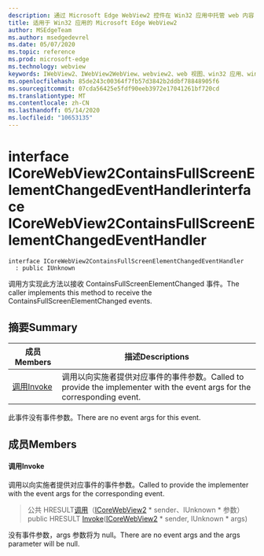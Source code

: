 ```yaml
---
description: 通过 Microsoft Edge WebView2 控件在 Win32 应用中托管 web 内容
title: 适用于 Win32 应用的 Microsoft Edge WebView2
author: MSEdgeTeam
ms.author: msedgedevrel
ms.date: 05/07/2020
ms.topic: reference
ms.prod: microsoft-edge
ms.technology: webview
keywords: IWebView2、IWebView2WebView、webview2、web 视图、win32 应用、win32、edge、ICoreWebView2、ICoreWebView2Controller、浏览器控件、边缘 html
ms.openlocfilehash: 85de243c00364f7fb57d3842b2ddbf78848905f6
ms.sourcegitcommit: 07cda56425e5fdf90eeb3972e17041261bf720cd
ms.translationtype: MT
ms.contentlocale: zh-CN
ms.lasthandoff: 05/14/2020
ms.locfileid: "10653135"
---
```

# <span data-ttu-id="05807-104">interface ICoreWebView2ContainsFullScreenElementChangedEventHandler</span><span class="sxs-lookup"><span data-stu-id="05807-104">interface ICoreWebView2ContainsFullScreenElementChangedEventHandler</span></span> 

```
interface ICoreWebView2ContainsFullScreenElementChangedEventHandler
  : public IUnknown
```

<span data-ttu-id="05807-105">调用方实现此方法以接收 ContainsFullScreenElementChanged 事件。</span><span class="sxs-lookup"><span data-stu-id="05807-105">The caller implements this method to receive the ContainsFullScreenElementChanged events.</span></span>

## <span data-ttu-id="05807-106">摘要</span><span class="sxs-lookup"><span data-stu-id="05807-106">Summary</span></span>

 <span data-ttu-id="05807-107">成员</span><span class="sxs-lookup"><span data-stu-id="05807-107">Members</span></span>                        | <span data-ttu-id="05807-108">描述</span><span class="sxs-lookup"><span data-stu-id="05807-108">Descriptions</span></span>
--------------------------------|---------------------------------------------
[<span data-ttu-id="05807-109">调用</span><span class="sxs-lookup"><span data-stu-id="05807-109">Invoke</span></span>](#invoke) | <span data-ttu-id="05807-110">调用以向实施者提供对应事件的事件参数。</span><span class="sxs-lookup"><span data-stu-id="05807-110">Called to provide the implementer with the event args for the corresponding event.</span></span>

<span data-ttu-id="05807-111">此事件没有事件参数。</span><span class="sxs-lookup"><span data-stu-id="05807-111">There are no event args for this event.</span></span>

## <span data-ttu-id="05807-112">成员</span><span class="sxs-lookup"><span data-stu-id="05807-112">Members</span></span>

#### <span data-ttu-id="05807-113">调用</span><span class="sxs-lookup"><span data-stu-id="05807-113">Invoke</span></span> 

<span data-ttu-id="05807-114">调用以向实施者提供对应事件的事件参数。</span><span class="sxs-lookup"><span data-stu-id="05807-114">Called to provide the implementer with the event args for the corresponding event.</span></span>

> <span data-ttu-id="05807-115">公共 HRESULT[调用](#invoke)（[ICoreWebView2](icorewebview2.md) \* sender、IUnknown \* 参数）</span><span class="sxs-lookup"><span data-stu-id="05807-115">public HRESULT [Invoke](#invoke)([ICoreWebView2](icorewebview2.md) \* sender, IUnknown \* args)</span></span>

<span data-ttu-id="05807-116">没有事件参数，args 参数将为 null。</span><span class="sxs-lookup"><span data-stu-id="05807-116">There are no event args and the args parameter will be null.</span></span>


